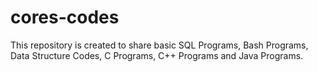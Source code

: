 # cores-codes
This repository is created to share basic SQL Programs, Bash Programs, Data Structure Codes, C Programs, C++ Programs and Java Programs. 

